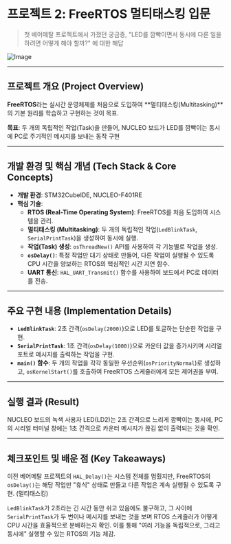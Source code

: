 # 프로젝트 2: FreeRTOS 멀티태스킹 입문
> 첫 베어메탈 프로젝트에서 가졌던 궁금증, "LED를 깜빡이면서 동시에 다른 일을 하려면 어떻게 해야 할까?" 에 대한 해답

![Image](https://github.com/user-attachments/assets/1234dc4a-4608-4e22-89e3-38da81fcc144)

---

## 프로젝트 개요 (Project Overview)
**FreeRTOS**라는 실시간 운영체제를 처음으로 도입하여 **멀티태스킹(Multitasking)**의 기본 원리를 학습하고 구현하는 것이 목표.

**목표**: 두 개의 독립적인 작업(Task)을 만들어, NUCLEO 보드가 LED를 깜빡이는 동시에 PC로 주기적인 메시지를 보내는 동작 구현

---

## 개발 환경 및 핵심 개념 (Tech Stack & Core Concepts)
* **개발 환경**: STM32CubeIDE, NUCLEO-F401RE
* **핵심 기술**:
    * **RTOS (Real-Time Operating System)**: FreeRTOS를 처음 도입하여 시스템을 관리.
    * **멀티태스킹 (Multitasking)**: 두 개의 독립적인 작업(`LedBlinkTask`, `SerialPrintTask`)을 생성하여 동시에 실행.
    * **작업(Task) 생성**: `osThreadNew()` API를 사용하여 각 기능별로 작업을 생성.
    * **`osDelay()`**: 특정 작업만 대기 상태로 만들어, 다른 작업이 실행될 수 있도록 CPU 시간을 양보하는 RTOS의 핵심적인 시간 지연 함수.
    * **UART 통신**: `HAL_UART_Transmit()` 함수를 사용하여 보드에서 PC로 데이터를 전송.

---

## 주요 구현 내용 (Implementation Details)
* **`LedBlinkTask`**: 2초 간격(`osDelay(2000)`)으로 LED를 토글하는 단순한 작업을 구현.
* **`SerialPrintTask`**: 1초 간격(`osDelay(1000)`)으로 카운터 값을 증가시키며 시리얼 포트로 메시지를 출력하는 작업을 구현.
* **`main()` 함수**: 두 개의 작업을 각각 동일한 우선순위(`osPriorityNormal`)로 생성하고, `osKernelStart()`를 호출하여 FreeRTOS 스케줄러에게 모든 제어권을 부여.

---

## 실행 결과 (Result)
NUCLEO 보드의 녹색 사용자 LED(LD2)는 2초 간격으로 느리게 깜빡이는 동시에, PC의 시리얼 터미널 창에는 1초 간격으로 카운터 메시지가 끊김 없이 출력되는 것을 확인.

---

## 체크포인트 및 배운 점 (Key Takeaways)
이전 베어메탈 프로젝트의 `HAL_Delay()`는 시스템 전체를 멈췄지만, FreeRTOS의 `osDelay()`는 해당 작업만 "휴식" 상태로 만들고 다른 작업은 계속 실행될 수 있도록 구현. (멀티태스킹)

`LedBlinkTask`가 2초라는 긴 시간 동안 쉬고 있음에도 불구하고, 그 사이에 `SerialPrintTask`가 두 번이나 메시지를 보내는 것을 보며 RTOS 스케줄러가 어떻게 CPU 시간을 효율적으로 분배하는지 확인. 이를 통해 "여러 기능을 독립적으로, 그리고 동시에" 실행할 수 있는 RTOS의 기능 체감.